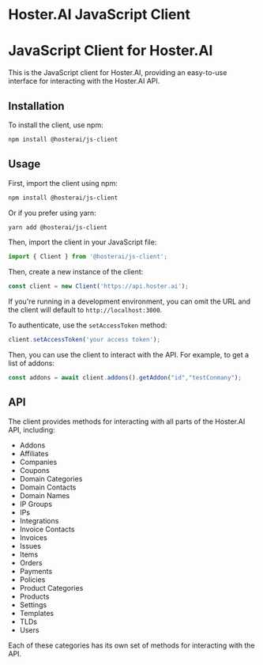 # Hoster.AI JavaScript Client

# JavaScript Client for Hoster.AI

This is the JavaScript client for Hoster.AI, providing an easy-to-use interface for interacting with the Hoster.AI API.

## Installation

To install the client, use npm:

```bash
npm install @hosterai/js-client
```

## Usage

First, import the client using npm:

```bash
npm install @hosterai/js-client
```

Or if you prefer using yarn:

```bash
yarn add @hosterai/js-client
```

Then, import the client in your JavaScript file:

```js
import { Client } from '@hosterai/js-client';
```


Then, create a new instance of the client:

```js
const client = new Client('https://api.hoster.ai');
```

If you're running in a development environment, you can omit the URL and the client will default to `http://localhost:3000`.

To authenticate, use the `setAccessToken` method:

```js
client.setAccessToken('your access token');
```

Then, you can use the client to interact with the API. For example, to get a list of addons:

```js
const addons = await client.addons().getAddon("id","testConmany");
```

## API

The client provides methods for interacting with all parts of the Hoster.AI API, including:

* Addons
* Affiliates
* Companies
* Coupons
* Domain Categories
* Domain Contacts
* Domain Names
* IP Groups
* IPs
* Integrations
* Invoice Contacts
* Invoices
* Issues
* Items
* Orders
* Payments
* Policies
* Product Categories
* Products
* Settings
* Templates
* TLDs
* Users

Each of these categories has its own set of methods for interacting with the API.
